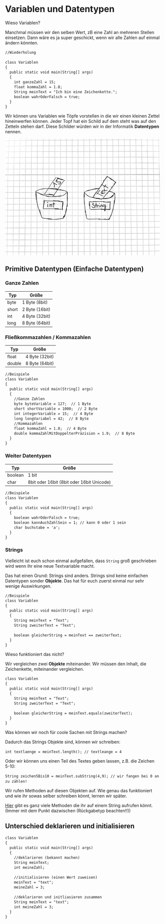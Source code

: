 # Variablen und Datentypen

Wieso Variablen?

Manchmal müssen wir den selben Wert, zB eine Zahl an mehreren Stellen einsetzen. Dann wäre es ja super geschickt, wenn wir alle Zahlen auf einmal ändern könnten.


```
//Wiederholung

class Variablen
{
  public static void main(String[] args)
  {
    int ganzeZahl = 15;
    float kommaZahl = 1.8;
    String meinText = "Ich bin eine Zeichenkette.";
    boolean wahrOderFalsch = true;
  }
}
```

Wir können uns Variablen wie Töpfe vorstellen in die wir einen kleinen Zettel hineinwerfen können. Jeder Topf hat ein Schild auf dem steht was auf den Zetteln stehen darf. Diese Schilder würden wir in der Informatik **Datentypen** nennen.

![](toepfe.png)



## Primitive Datentypen (Einfache Datentypen)

### Ganze Zahlen
Typ|Größe
-|-
byte|1 Byte (8bit)
short|2 Byte (16bit)
int|4 Byte (32bit)
long|8 Byte (64bit)

### Fließkommazahlen / Kommazahlen
Typ|Größe
-|-
float|4 Byte (32bit)
double|8 Byte (64bit)

```
//Beispiele
class Variablen
{
  public static void main(String[] args)
  {
    //Ganze Zahlen
    byte byteVariable = 127;  // 1 Byte
    short shortVariable = 1000;  // 2 Byte
    int integerVariable = 15;  // 4 Byte
    long longVariabel = 42;  // 8 Byte
    //Kommazahlen
    float kommaZahl = 1.8;  // 4 Byte
    double kommaZahlMitDoppelterPräzision = 1.9;  // 8 Byte
  }
}
```

### Weiter Datentypen

Typ|Größe
-|-
boolean|1 bit
char|8bit oder 16bit (8bit oder 16bit Unicode)

```
//Beispiele
class Variablen
{
  public static void main(String[] args)
  {
    boolean wahrOderFalsch = true;
    boolean kannAuchZahlSein = 1; // kann 0 oder 1 sein
    char buchstabe = 'a';
  }
}
```

### Strings

Vielleicht ist euch schon einmal aufgefallen, dass `String` groß geschrieben wird wenn ihr eine neue Textvariable macht.

Das hat einen Grund: Strings sind anders. Strings sind keine einfachen Datentypen sonder **Objekte**. Das hat für euch zuerst einmal nur sehr wenige Auswirkungen.

```
//Beispiele
class Variablen
{
  public static void main(String[] args)
  {
    String meinText = "Text";
    String zweiterText = "Text";

    boolean gleicherString = meinText == zweiterText;
  }
}
```
Wieso funktioniert das nicht?

Wir vergleichen zwei **Objekte** miteinander. Wir müssen den Inhalt, die Zeichenkette, miteinander vergleichen.

```
class Variablen
{
  public static void main(String[] args)
  {
    String meinText = "Text";
    String zweiterText = "Text";

    boolean gleicherString = meinText.equals(zweiterText);
  }
}
```

Was können wir noch für coole Sachen mit Strings machen?

Dadurch das Strings Objekte sind, können wir schreiben:

`int textlaenge = meinText.length(); // textleange = 4`

Oder wir können uns einen Teil des Textes geben lassen, z.B. die Zeichen 5-10:

`String zeichen5Bis10 = meinText.subString(4,9); // wir fangen bei 0 an zu zählen!`

Wir rufen Methoden auf diesen Objekten auf. Wie genau das funktioniert und wie ihr sowas selber schreiben könnt, lernen wir später.

[Hier](https://docs.oracle.com/javase/7/docs/api/java/lang/String.html) gibt es ganz viele Methoden die ihr auf einem String aufrufen könnt. (Immer mit dem Punkt dazwischen (Rückgabetyp beachten!!))

## Unterschied deklarieren und initialisieren

```
class Variablen
{
  public static void main(String[] args)
  {
    //deklarieren (bekannt machen)
    String meinText;
    int meineZahl;

    //initialisieren (einen Wert zuweisen)
    meinText = "text";
    meineZahl = 3;

    //deklarieren und initliasieren zusammen
    String meinText = "text";
    int meineZahl = 3;
  }
}
```
